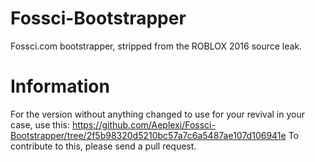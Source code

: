# Fossci-Bootstrapper
 Fossci.com bootstrapper, stripped from the ROBLOX 2016 source leak.

# Information
For the version without anything changed to use for your revival in your case, use this: https://github.com/Aeplexi/Fossci-Bootstrapper/tree/2f5b98320d5210bc57a7c6a5487ae107d106941e
To contribute to this, please send a pull request.

